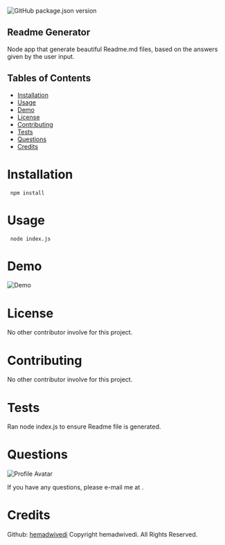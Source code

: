 ![GitHub package.json version](https://img.shields.io/github/package-json/v/hemadwivedi/readme)
## Readme Generator 

Node app that generate beautiful Readme.md files, based on the answers given by the user input.

## Tables of Contents
- [Installation](#installation)
- [Usage](#usage)
- [Demo](#demo)
- [License](#license)
- [Contributing](#contributing)
- [Tests](#tests)
- [Questions](#questions)
- [Credits](#credits)

# Installation
```
 npm install
```
# Usage
```
 node index.js
```
# Demo
![Demo](../img/demo.gif)

# License
No other contributor involve for this project.
# Contributing
No other contributor involve for this project.
# Tests
Ran node index.js to ensure Readme file is generated.
# Questions
![Profile Avatar](https://avatars0.githubusercontent.com/u/55676787?v=4)

If you have any questions, please e-mail me at .

# Credits
Github: [hemadwivedi](https://github.com/Hemadwivedi)
Copyright hemadwivedi. All Rights Reserved.